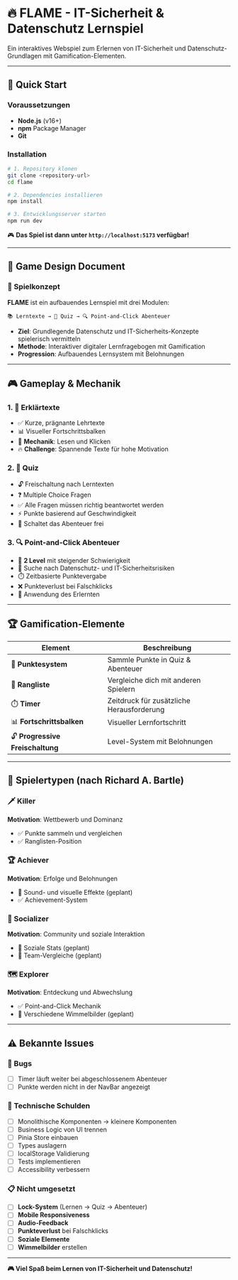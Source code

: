 # 🔥 FLAME - IT-Sicherheit & Datenschutz Lernspiel

Ein interaktives Webspiel zum Erlernen von IT-Sicherheit und Datenschutz-Grundlagen mit Gamification-Elementen.

---

## 🚀 Quick Start

### Voraussetzungen
- **Node.js** (v16+)
- **npm** Package Manager
- **Git**

### Installation

```bash
# 1. Repository klonen
git clone <repository-url>
cd flame

# 2. Dependencies installieren
npm install

# 3. Entwicklungsserver starten
npm run dev
```

🎮 **Das Spiel ist dann unter `http://localhost:5173` verfügbar!**

---

## 🎯 Game Design Document

### 🎲 Spielkonzept

**FLAME** ist ein aufbauendes Lernspiel mit drei Modulen:

```
📚 Lerntexte → 🧠 Quiz → 🔍 Point-and-Click Abenteuer
```

- **Ziel**: Grundlegende Datenschutz und IT-Sicherheits-Konzepte spielerisch vermitteln
- **Methode**: Interaktiver digitaler Lernfragebogen mit Gamification
- **Progression**: Aufbauendes Lernsystem mit Belohnungen

---

## 🎮 Gameplay & Mechanik

### 1. 📖 Erklärtexte
- ✅ Kurze, prägnante Lehrtexte
- 📊 Visueller Fortschrittsbalken
- 🎯 **Mechanik**: Lesen und Klicken
- 🔥 **Challenge**: Spannende Texte für hohe Motivation

### 2. 🧠 Quiz
- 🔓 Freischaltung nach Lerntexten
- ❓ Multiple Choice Fragen
- ✅ Alle Fragen müssen richtig beantwortet werden
- ⚡ Punkte basierend auf Geschwindigkeit
- 🎊 Schaltet das Abenteuer frei

### 3. 🔍 Point-and-Click Abenteuer
- 🏢 **2 Level** mit steigender Schwierigkeit
- 🎯 Suche nach Datenschutz- und IT-Sicherheitsrisiken
- ⏱️ Zeitbasierte Punktevergabe
- ❌ Punkteverlust bei Falschklicks
- 🧠 Anwendung des Erlernten

---

## 🏆 Gamification-Elemente

| Element | Beschreibung |
|---------|--------------|
| 🎯 **Punktesystem** | Sammle Punkte in Quiz & Abenteuer |
| 🏅 **Rangliste** | Vergleiche dich mit anderen Spielern |
| ⏱️ **Timer** | Zeitdruck für zusätzliche Herausforderung |
| 📊 **Fortschrittsbalken** | Visueller Lernfortschritt |
| 🔓 **Progressive Freischaltung** | Level-System mit Belohnungen |

---

## 👥 Spielertypen (nach Richard A. Bartle)

### 🗡️ Killer
**Motivation**: Wettbewerb und Dominanz
- ✅ Punkte sammeln und vergleichen
- ✅ Ranglisten-Position

### 🏆 Achiever  
**Motivation**: Erfolge und Belohnungen
- 🔄 Sound- und visuelle Effekte (geplant)
- ✅ Achievement-System

### 👥 Socializer
**Motivation**: Community und soziale Interaktion
- 🔄 Soziale Stats (geplant)
- 🔄 Team-Vergleiche (geplant)

### 🗺️ Explorer
**Motivation**: Entdeckung und Abwechslung
- ✅ Point-and-Click Mechanik
- 🔄 Verschiedene Wimmelbilder (geplant)

---


## ⚠️ Bekannte Issues

### 🐛 Bugs
- [ ] Timer läuft weiter bei abgeschlossenem Abenteuer
- [ ] Punkte werden nicht in der NavBar angezeigt

### 🔧 Technische Schulden
- [ ] Monolithische Komponenten → kleinere Komponenten
- [ ] Business Logic von UI trennen
- [ ] Pinia Store einbauen
- [ ] Types auslagern
- [ ] localStorage Validierung
- [ ] Tests implementieren
- [ ] Accessibility verbessern

### 📋 Nicht umgesetzt
- [ ] **Lock-System** (Lernen → Quiz → Abenteuer)
- [ ] **Mobile Responsiveness**
- [ ] **Audio-Feedback**
- [ ] **Punkteverlust** bei Falschklicks
- [ ] **Soziale Elemente**
- [ ] **Wimmelbilder** erstellen

---



**🎮 Viel Spaß beim Lernen von IT-Sicherheit und Datenschutz!**